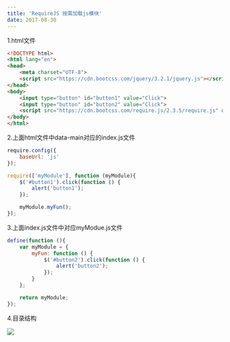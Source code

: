 ```yaml
---
title: 'RequireJS 按需加载js模块'
date: 2017-08-30
---   
```

1.html文件

```html
<!DOCTYPE html>
<html lang="en">
<head>
    <meta charset="UTF-8">
    <script src="https://cdn.bootcss.com/jquery/3.2.1/jquery.js"></script>
</head>
<body>
    <input type="button" id="button1" value="Click">
    <input type="button" id="button2" value="Click">
    <script src="https://cdn.bootcss.com/require.js/2.3.5/require.js" data-main="js/index"></script>
</body>
</html>
```
  

2.上面html文件中data-main对应的index.js文件

```javascript
require.config({
    baseUrl: 'js'
});

require(['myModule'], function (myModule){
    $('#button1').click(function () {
        alert('button1');
    });

    myModule.myFun();
});
```
  

3.上面index.js文件中对应myModue.js文件

```javascript
define(function (){
    var myModule = {
        myFun: function () {
            $('#button2').click(function () {
                alert('button2');
            });
        }
    };

    return myModule;
});
```
  

4.目录结构

![](https://img-blog.csdn.net/20170830110353658?watermark/2/text/aHR0cDovL2Jsb2cuY3Nkbi5uZXQveHV0b25nYmFv/font/5a6L5L2T/fontsize/400/fill/I0JBQkFCMA/dissolve/70/gravity/Center)